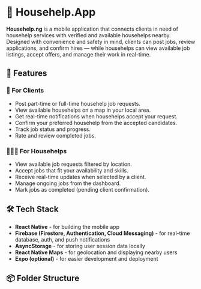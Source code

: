# 🧹 Househelp.App

**Househelp.ng** is a mobile application that connects clients in need of househelp services with verified and available househelps nearby. Designed with convenience and safety in mind, clients can post jobs, review applications, and confirm hires — while househelps can view available job listings, accept offers, and manage their work in real-time.

## 🚀 Features

### 👤 For Clients
- Post part-time or full-time househelp job requests.
- View available househelps on a map in your local area.
- Get real-time notifications when househelps accept your request.
- Confirm your preferred househelp from the accepted candidates.
- Track job status and progress.
- Rate and review completed jobs.

### 🧑🏾‍🔧 For Househelps
- View available job requests filtered by location.
- Accept jobs that fit your availability and skills.
- Receive real-time updates when selected by a client.
- Manage ongoing jobs from the dashboard.
- Mark jobs as completed (pending client confirmation).

## 🛠️ Tech Stack

- **React Native** - for building the mobile app
- **Firebase (Firestore, Authentication, Cloud Messaging)** - for real-time database, auth, and push notifications
- **AsyncStorage** - for storing user session data locally
- **React Native Maps** - for geolocation and displaying nearby users
- **Expo (optional)** - for easier development and deployment

## 📦 Folder Structure


